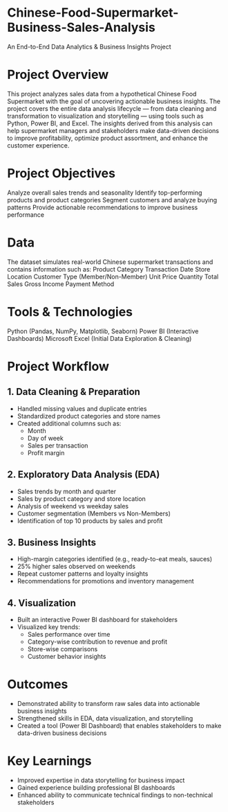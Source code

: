 # Chinese-Food-Supermarket-Business-Sales-Analysis

An End-to-End Data Analytics & Business Insights Project

# Project Overview
This project analyzes sales data from a hypothetical Chinese Food Supermarket with the goal of uncovering actionable business insights. The project covers the entire data analysis lifecycle — from data cleaning and transformation to visualization and storytelling — using tools such as Python, Power BI, and Excel.
The insights derived from this analysis can help supermarket managers and stakeholders make data-driven decisions to improve profitability, optimize product assortment, and enhance the customer experience.

# Project Objectives
Analyze overall sales trends and seasonality
Identify top-performing products and product categories
Segment customers and analyze buying patterns
Provide actionable recommendations to improve business performance

# Data
The dataset simulates real-world Chinese supermarket transactions and contains information such as:
Product Category
Transaction Date
Store Location
Customer Type (Member/Non-Member)
Unit Price
Quantity
Total Sales
Gross Income
Payment Method

# Tools & Technologies
Python (Pandas, NumPy, Matplotlib, Seaborn)
Power BI (Interactive Dashboards)
Microsoft Excel (Initial Data Exploration & Cleaning)

# Project Workflow
## 1️. Data Cleaning & Preparation
- Handled missing values and duplicate entries
- Standardized product categories and store names
- Created additional columns such as:
  - Month
  - Day of week
  - Sales per transaction
  - Profit margin

## 2️. Exploratory Data Analysis (EDA)
- Sales trends by month and quarter
- Sales by product category and store location
- Analysis of weekend vs weekday sales
- Customer segmentation (Members vs Non-Members)
- Identification of top 10 products by sales and profit

## 3️. Business Insights
- High-margin categories identified (e.g., ready-to-eat meals, sauces)
- 25% higher sales observed on weekends
- Repeat customer patterns and loyalty insights
- Recommendations for promotions and inventory management

## 4️. Visualization
- Built an interactive Power BI dashboard for stakeholders
- Visualized key trends:
  - Sales performance over time
  - Category-wise contribution to revenue and profit
  - Store-wise comparisons
  - Customer behavior insights

# Outcomes
- Demonstrated ability to transform raw sales data into actionable business insights
- Strengthened skills in EDA, data visualization, and storytelling
- Created a tool (Power BI Dashboard) that enables stakeholders to make data-driven business decisions

# Key Learnings
- Improved expertise in data storytelling for business impact
- Gained experience building professional BI dashboards
- Enhanced ability to communicate technical findings to non-technical stakeholders
